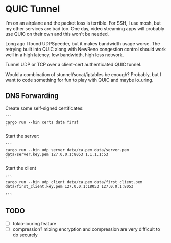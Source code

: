 # QUIC Tunnel

I'm on an airplane and the packet loss is terrible. For SSH, I use mosh, but my other services are bad too. One day, video streaming apps will probably use QUIC on their own and this won't be needed.

Long ago I found UDPSpeeder, but it makes bandwidth usage worse. The retrying built into QUIC along with NewReno congestion control should work well in a high latency, low bandwidth, high loss network.

Tunnel UDP or TCP over a client-cert authenticated QUIC tunnel.

Would a combination of stunnel/socat/iptables be enough? Probably, but I want to code something for fun to play with QUIC and maybe io_uring.

## DNS Forwarding

Create some self-signed certificates:

    ```
    cargo run --bin certs data first
    ```

Start the server:

    ```
    cargo run --bin udp_server data/ca.pem data/server.pem data/server.key.pem 127.0.0.1:8053 1.1.1.1:53
    ```

Start the client 

    ```
    cargo run --bin udp_client data/ca.pem data/first_client.pem data/first_client.key.pem 127.0.0.1:18053 127.0.0.1:8053

    ```

## TODO

- [ ] tokio-iouring feature
- [ ] compression? mixing encryption and compression are very difficult to do securely
